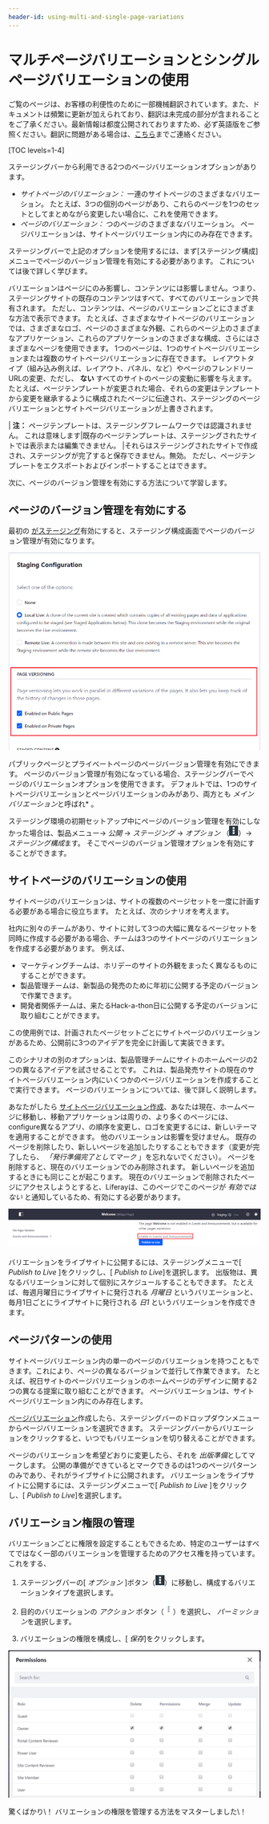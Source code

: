 ```yaml
---
header-id: using-multi-and-single-page-variations
---
```


# マルチページバリエーションとシングルページバリエーションの使用

<p class="alert alert-info"><span class="wysiwyg-color-blue120">ご覧のページは、お客様の利便性のために一部機械翻訳されています。また、ドキュメントは頻繁に更新が加えられており、翻訳は未完成の部分が含まれることをご了承ください。最新情報は都度公開されておりますため、必ず英語版をご参照ください。翻訳に問題がある場合は、<a href="mailto:support-content-jp@liferay.com">こちら</a>までご連絡ください。</span></p>

[TOC levels=1-4]

ステージングバーから利用できる2つのページバリエーションオプションがあります。

  - *サイトページのバリエーション：* 一連のサイトページのさまざまなバリエーション。 たとえば、3つの個別のページがあり、これらのページを1つのセットとしてまとめながら変更したい場合に、これを使用できます。
  - *ページのバリエーション：* つのページのさまざまなバリエーション。 ページバリエーションは、サイトページバリエーション内にのみ存在できます。

ステージングバーで上記のオプションを使用するには、まず[ステージング構成]メニューでページのバージョン管理を有効にする必要があります。 これについては後で詳しく学びます。

バリエーションはページにのみ影響し、コンテンツには影響しません。つまり、ステージングサイトの既存のコンテンツはすべて、すべてのバリエーションで共有されます。 ただし、コンテンツは、ページのバリエーションごとにさまざまな方法で表示できます。 たとえば、さまざまなサイトページのバリエーションでは、さまざまなロゴ、ページのさまざまな外観、これらのページ上のさまざまなアプリケーション、これらのアプリケーションのさまざまな構成、さらにはさまざまなページを使用できます。 1つのページは、1つのサイトページバリエーションまたは複数のサイトページバリエーションに存在できます。 レイアウトタイプ（組み込み例えば、レイアウト、パネル、など）やページのフレンドリーURLの変更、ただし、 **ない** すべてのサイトのページの変動に影響を与えます。 たとえば、ページテンプレートが変更された場合、それらの変更はテンプレートから変更を継承するように構成されたページに伝達され、ステージングのページバリエーションとサイトページバリエーションが上書きされます。

| **注：** ページテンプレートは、ステージングフレームワークでは認識されません。 これは意味します|既存のページテンプレートは、ステージングされたサイトでは表示または編集できません。 |それらはステージングされたサイトで作成され、ステージングが完了すると保存できません。無効。 ただし、ページテンプレートをエクスポートおよびインポートすることはできます。

次に、ページのバージョン管理を有効にする方法について学習します。

## ページのバージョン管理を有効にする

最初の [がステージング](/docs/7-1/user/-/knowledge_base/u/enabling-staging)有効にすると、ステージング構成画面でページのバージョン管理が有効になります。

![図1：パブリックページまたはプライベートページ、あるいはその両方でページのバージョン管理を有効にできます。](../../../../images/page-versioning.png)

パブリックページとプライベートページのページバージョン管理を有効にできます。 ページのバージョン管理が有効になっている場合、ステージングバーでページのバリエーションオプションを使用できます。 デフォルトでは、1つのサイトページバリエーションとページバリエーションのみがあり、両方とも *メインバリエーション*と呼ばれ* 。</p>

ステージング環境の初期セットアップ中にページのバージョン管理を有効にしなかった場合は、製品メニュー→ *公開* → *ステージング* → *オプション* （![Options](../../../../images/icon-options.png)）→ *ステージング構成*ます。 そこでページのバージョン管理オプションを有効にすることができます。

## サイトページのバリエーションの使用

サイトページのバリエーションは、サイトの複数のページセットを一度に計画する必要がある場合に役立ちます。 たとえば、次のシナリオを考えます。

社内に別々のチームがあり、サイトに対して3つの大幅に異なるページセットを同時に作成する必要がある場合、チームは3つのサイトページのバリエーションを作成する必要があります。 例えば、

  - マーケティングチームは、ホリデーのサイトの外観をまったく異なるものにすることができます。
  - 製品管理チームは、新製品の発売のために年初に公開する予定のバージョンで作業できます。
  - 開発者関係チームは、来たるHack-a-thon日に公開する予定のバージョンに取り組むことができます。

この使用例では、計画されたページセットごとにサイトページのバリエーションがあるため、公開前に3つのアイデアを完全に計画して実装できます。

このシナリオの別のオプションは、製品管理チームにサイトのホームページの2つの異なるアイデアを試させることです。 これは、製品発売サイトの現在のサイトページバリエーション内にいくつかのページバリエーションを作成することで実行できます。 ページのバリエーションについては、後で詳しく説明します。

あなたがしたら [サイトページバリエーション作成](/docs/7-1/user/-/knowledge_base/u/creating-multi-and-single-page-variations)、あなたは現在、ホームページに移動し、移動アプリケーションは周りの、より多くのページには、configure異なるアプリ、の順序を変更し、ロゴを変更するには、新しいテーマを適用することができます。 他のバリエーションは影響を受けません。 既存のページを削除したり、新しいページを追加したりすることもできます（変更が完了したら、 *「発行準備完了としてマーク* 」を忘れないでください）。 ページを削除すると、現在のバリエーションでのみ削除されます。 新しいページを追加するときにも同じことが起こります。 現在のバリエーションで削除されたページにアクセスしようとすると、Liferayは、このページでこのページが *有効ではない* と通知しているため、有効にする必要があります。

![図2：[有効にする]ボタンを選択して、現在のサイトページのバリエーションで不足しているページを作成します。](../../../../images/enable-unavailable-page.png)

バリエーションをライブサイトに公開するには、ステージングメニューで[ *Publish to Live* ]をクリックし、[ *Publish to Live*]を選択します。 出版物は、異なるバリエーションに対して個別にスケジュールすることもできます。 たとえば、毎週月曜日にライブサイトに発行される *月曜日* というバリエーションと、毎月1日ごとにライブサイトに発行される *日1* というバリエーションを作成できます。

## ページパターンの使用

サイトページバリエーション内の単一のページのバリエーションを持つこともできます。これにより、ページの異なるバージョンで並行して作業できます。 たとえば、祝日サイトのページバリエーションのホームページのデザインに関する2つの異なる提案に取り組むことができます。 ページバリエーションは、サイトページバリエーション内にのみ存在します。

[ページバリエーション](/docs/7-1/user/-/knowledge_base/u/creating-multi-and-single-page-variations)作成したら、ステージングバーのドロップダウンメニューからページバリエーションを選択できます。 ステージングバーからバリエーションをクリックすると、いつでもバリエーションを切り替えることができます。

ページのバリエーションを希望どおりに変更したら、それを *出版準備*としてマークします。 公開の準備ができているとマークできるのは1つのページパターンのみであり、それがライブサイトに公開されます。 バリエーションをライブサイトに公開するには、ステージングメニューで[ *Publish to Live* ]をクリックし、[ *Publish to Live*]を選択します。

## バリエーション権限の管理

バリエーションごとに権限を設定することもできるため、特定のユーザーはすべてではなく一部のバリエーションを管理するためのアクセス権を持っています。 これをする、

1.  ステージングバーの[ *オプション* ]ボタン（![Options](../../../../images/icon-options.png)）に移動し、構成するバリエーションタイプを選択します。

2.  目的のバリエーションの *アクション* ボタン（![Actions](../../../../images/icon-actions.png)）を選択し、 *パーミッション*を選択します。

3.  バリエーションの権限を構成し、[ *保存*]をクリックします。

![図3：バリエーションにアクセスして変更できるロールを構成します。](../../../../images/page-variation-permissions.png)

驚くばかり\！ バリエーションの権限を管理する方法をマスターしました\！
